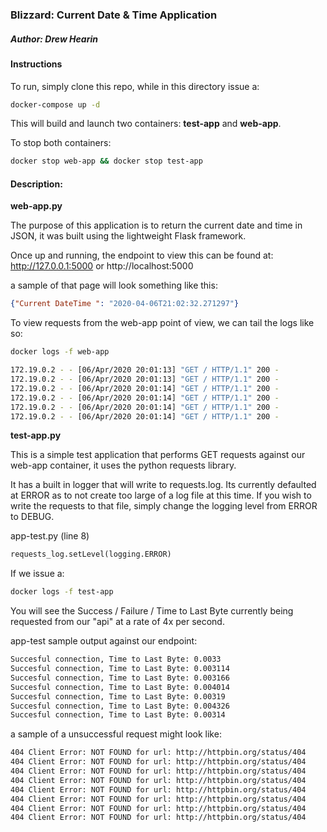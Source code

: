 
### Blizzard: Current Date & Time Application
##### Author: Drew Hearin

#### Instructions
To run, simply clone this repo, while in this directory issue a:
```sh
docker-compose up -d 
```

This will build and launch two containers: **test-app** and **web-app**.

To stop both containers:
```sh
docker stop web-app && docker stop test-app
```


#### Description:


**web-app.py**

The purpose of this application is to return the current date and time in JSON, it was built using the lightweight Flask framework.

Once up and running, the endpoint to view this can be found at:
http://127.0.0.1:5000 or http://localhost:5000

a sample of that page will look something like this:
```json
{"Current DateTime ": "2020-04-06T21:02:32.271297"}
```

To view requests from the web-app point of view, we can tail the logs like so: 
```sh
docker logs -f web-app 
```
```sh
172.19.0.2 - - [06/Apr/2020 20:01:13] "GET / HTTP/1.1" 200 -
172.19.0.2 - - [06/Apr/2020 20:01:13] "GET / HTTP/1.1" 200 -
172.19.0.2 - - [06/Apr/2020 20:01:14] "GET / HTTP/1.1" 200 -
172.19.0.2 - - [06/Apr/2020 20:01:14] "GET / HTTP/1.1" 200 -
172.19.0.2 - - [06/Apr/2020 20:01:14] "GET / HTTP/1.1" 200 -
172.19.0.2 - - [06/Apr/2020 20:01:14] "GET / HTTP/1.1" 200 -
```

**test-app.py**

This is a simple test application that performs GET requests against our web-app container, it uses the python requests library.

It has a built in logger that will write to requests.log. Its currently defaulted at ERROR as to not create too large of a log file at this time.  If you wish to write the requests to that file, simply change the logging level from ERROR to DEBUG.

app-test.py (line 8) 
```py
requests_log.setLevel(logging.ERROR)
```
If we issue a:
```sh
docker logs -f test-app 
```
You will see the Success / Failure / Time to Last Byte currently being requested from our "api" at a rate of 4x per second.

app-test sample output against our endpoint:
```sh
Succesful connection, Time to Last Byte: 0.0033
Succesful connection, Time to Last Byte: 0.003114
Succesful connection, Time to Last Byte: 0.003166
Succesful connection, Time to Last Byte: 0.004014
Succesful connection, Time to Last Byte: 0.00319
Succesful connection, Time to Last Byte: 0.004326
Succesful connection, Time to Last Byte: 0.00314
```

a sample of a unsuccessful request might look like:

```sh
404 Client Error: NOT FOUND for url: http://httpbin.org/status/404
404 Client Error: NOT FOUND for url: http://httpbin.org/status/404
404 Client Error: NOT FOUND for url: http://httpbin.org/status/404
404 Client Error: NOT FOUND for url: http://httpbin.org/status/404
404 Client Error: NOT FOUND for url: http://httpbin.org/status/404
404 Client Error: NOT FOUND for url: http://httpbin.org/status/404
404 Client Error: NOT FOUND for url: http://httpbin.org/status/404
404 Client Error: NOT FOUND for url: http://httpbin.org/status/404
```
